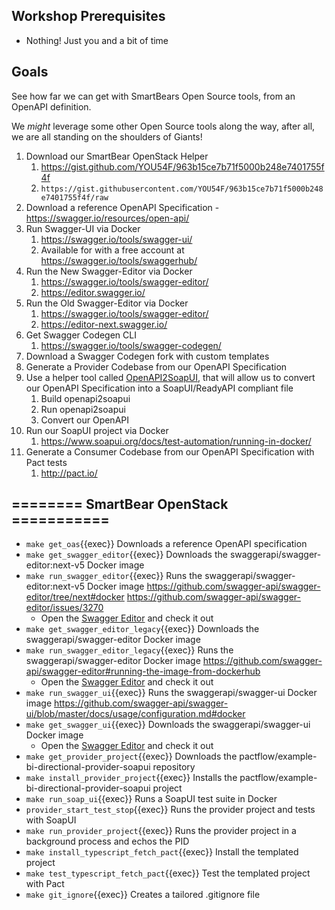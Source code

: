 ## Workshop Prerequisites

- Nothing! Just you and a bit of time

## Goals

See how far we can get with SmartBears Open Source tools, from an OpenAPI definition.

We _might_ leverage some other Open Source tools along the way, after all, we are all standing on the shoulders of Giants!

1. Download our SmartBear OpenStack Helper
   1. <https://gist.github.com/YOU54F/963b15ce7b71f5000b248e7401755f4f>
   2. `https://gist.githubusercontent.com/YOU54F/963b15ce7b71f5000b248e7401755f4f/raw`
2. Download a reference OpenAPI Specification - <https://swagger.io/resources/open-api/>
3. Run Swagger-UI via Docker
   1. <https://swagger.io/tools/swagger-ui/>
   2. Available for with a free account at <https://swagger.io/tools/swaggerhub/>
4. Run the New Swagger-Editor via Docker
   1. <https://swagger.io/tools/swagger-editor/>
   2. <https://editor.swagger.io/>
5. Run the Old Swagger-Editor via Docker
   1. <https://swagger.io/tools/swagger-editor/>
   2. <https://editor-next.swagger.io/>
6. Get Swagger Codegen CLI
   1. <https://swagger.io/tools/swagger-codegen/>
7. Download a Swagger Codegen fork with custom templates
8. Generate a Provider Codebase from our OpenAPI Specification
9. Use a helper tool called [OpenAPI2SoapUI](https://github.com/apiaddicts/openapi2soapui), that will allow us to convert our OpenAPI Specification into a SoapUI/ReadyAPI compliant file
    1. Build openapi2soapui
    2. Run openapi2soapui
    3. Convert our OpenAPI  
10. Run our SoapUI project via Docker
    1. <https://www.soapui.org/docs/test-automation/running-in-docker/>
11. Generate a Consumer Codebase from our OpenAPI Specification with Pact tests
    1. <http://pact.io/>

## ======== SmartBear OpenStack ===========

- `make get_oas`{{exec}}                        Downloads a reference OpenAPI specification
- `make get_swagger_editor`{{exec}}             Downloads the swaggerapi/swagger-editor:next-v5 Docker image
- `make run_swagger_editor`{{exec}}            Runs the swaggerapi/swagger-editor:next-v5 Docker image <https://github.com/swagger-api/swagger-editor/tree/next#docker> <https://github.com/swagger-api/swagger-editor/issues/3270>
  - Open the [Swagger Editor]({{TRAFFIC_HOST1_8081}}) and check it out
- `make get_swagger_editor_legacy`{{exec}}      Downloads the swaggerapi/swagger-editor Docker image
- `make run_swagger_editor_legacy`{{exec}}      Runs the swaggerapi/swagger-editor Docker image <https://github.com/swagger-api/swagger-editor#running-the-image-from-dockerhub>
  - Open the [Swagger Editor]({{TRAFFIC_HOST1_8082}}) and check it out
- `make run_swagger_ui`{{exec}}                 Runs the swaggerapi/swagger-ui Docker image <https://github.com/swagger-api/swagger-ui/blob/master/docs/usage/configuration.md#docker>
- `make get_swagger_ui`{{exec}}                 Downloads the swaggerapi/swagger-ui Docker image
  - Open the [Swagger Editor]({{TRAFFIC_HOST1_8083}}) and check it out
- `make get_provider_project`{{exec}}           Downloads the pactflow/example-bi-directional-provider-soapui repository
- `make install_provider_project`{{exec}}       Installs the pactflow/example-bi-directional-provider-soapui project
- `make run_soap_ui`{{exec}}                   Runs a SoapUI test suite in Docker
- `provider_start_test_stop`{{exec}}      Runs the provider project and tests with SoapUI
- `make run_provider_project`{{exec}}           Runs the provider project in a background process and echos the PID
- `make install_typescript_fetch_pact`{{exec}}  Install the templated project
- `make test_typescript_fetch_pact`{{exec}}     Test the templated project with Pact
- `make git_ignore`{{exec}}                    Creates a tailored .gitignore file

